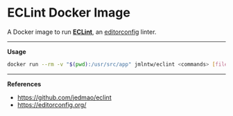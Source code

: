 # ECLint Docker Image

A Docker image to run [**ECLint**](https://github.com/jedmao/eclint), an [editorconfig](https://editorconfig.org/) linter.

---

**Usage**

```bash
docker run --rm -v "$(pwd):/usr/src/app" jmlntw/eclint <commands> [files...] [options]
```

---

**References**

* <https://github.com/jedmao/eclint>
* <https://editorconfig.org/>
